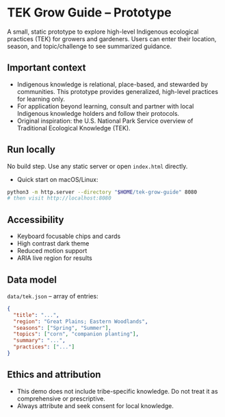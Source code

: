 # TEK Grow Guide – Prototype

A small, static prototype to explore high-level Indigenous ecological practices (TEK) for growers and gardeners. Users can enter their location, season, and topic/challenge to see summarized guidance.

## Important context
- Indigenous knowledge is relational, place-based, and stewarded by communities. This prototype provides generalized, high-level practices for learning only.
- For application beyond learning, consult and partner with local Indigenous knowledge holders and follow their protocols.
- Original inspiration: the U.S. National Park Service overview of Traditional Ecological Knowledge (TEK).

## Run locally
No build step. Use any static server or open `index.html` directly.

- Quick start on macOS/Linux:
```bash
python3 -m http.server --directory "$HOME/tek-grow-guide" 8080
# then visit http://localhost:8080
```

## Accessibility
- Keyboard focusable chips and cards
- High contrast dark theme
- Reduced motion support
- ARIA live region for results

## Data model
`data/tek.json` – array of entries:
```json
{
  "title": "...",
  "region": "Great Plains; Eastern Woodlands",
  "seasons": ["Spring", "Summer"],
  "topics": ["corn", "companion planting"],
  "summary": "...",
  "practices": ["..."]
}
```

## Ethics and attribution
- This demo does not include tribe-specific knowledge. Do not treat it as comprehensive or prescriptive.
- Always attribute and seek consent for local knowledge.
